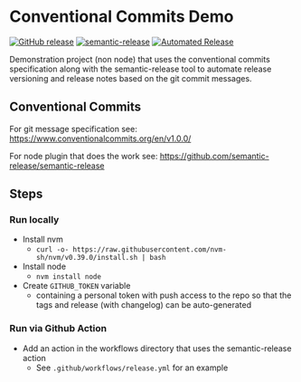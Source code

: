 
# Conventional Commits Demo
[![GitHub release](https://img.shields.io/github/release/nickmcdowall/conventional-commits-demo)](https://github.com/nickmcdowall/conventional-commits-demo/releases)
[![semantic-release](https://img.shields.io/badge/semantic-release-e10079.svg?logo=semantic-release)](https://github.com/semantic-release/semantic-release)
[![Automated Release](https://github.com/nickmcdowall/conventional-commits-demo/actions/workflows/release.yml/badge.svg)](https://github.com/nickmcdowall/conventional-commits-demo/actions/workflows/release.yml)

Demonstration project (non node) that uses the conventional commits specification along with the semantic-release tool
to automate release versioning and release notes based on the git commit messages.

## Conventional Commits
For git message specification see: https://www.conventionalcommits.org/en/v1.0.0/

For node plugin that does the work see: https://github.com/semantic-release/semantic-release

## Steps

### Run locally
* Install nvm
  * ```curl -o- https://raw.githubusercontent.com/nvm-sh/nvm/v0.39.0/install.sh | bash```
* Install node
  * `nvm install node` 
* Create `GITHUB_TOKEN` variable
  * containing a personal token with push access to the repo so that the tags and release (with changelog) can be auto-generated

### Run via Github Action
* Add an action in the workflows directory that uses the semantic-release action
  * See `.github/workflows/release.yml` for an example
